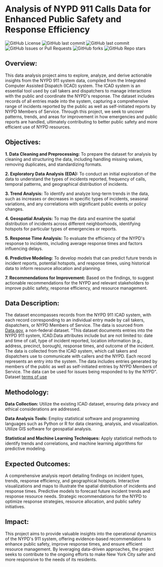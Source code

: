 # Analysis of NYPD 911 Calls Data for Enhanced Public Safety and Response Efficiency
![GitHub License](https://img.shields.io/github/license/RaphRivers/Analysis-of-NYPD-911-Calls-Data-for-Enhanced-Public-Safety?style=flat-square&logo=MIT)
![GitHub last commit](https://img.shields.io/github/last-commit/RaphRivers/Analysis-of-NYPD-911-Calls-Data-for-Enhanced-Public-Safety?display_timestamp=committer&style=flat-square&logo=GitHub)
![GitHub last commit](https://img.shields.io/github/last-commit/RaphRivers/Analysis-of-NYPD-911-Calls-Data-for-Enhanced-Public-Safety%20?display_timestamp=committer&style=flat-square&logo=GitHub&link=%23)
![GitHub Issues or Pull Requests](https://img.shields.io/github/issues/RaphRivers/Analysis-of-NYPD-911-Calls-Data-for-Enhanced-Public-Safety)
![GitHub forks](https://img.shields.io/github/forks/RaphRivers/Analysis-of-NYPD-911-Calls-Data-for-Enhanced-Public-Safety?style=flat-square&logo=GitHub)
![GitHub Repo stars](https://img.shields.io/github/stars/RaphRivers/Analysis-of-NYPD-911-Calls-Data-for-Enhanced-Public-Safety?style=flat-square&logo=Stars)

## Overview:
This data analysis project aims to explore, analyze, and derive actionable insights from the NYPD 911 system data, compiled from the Integrated Computer Assisted Dispatch (ICAD) system. The ICAD system is an essential tool used by call takers and dispatchers to manage interactions with the public and coordinate the NYPD's response. The dataset includes records of all entries made into the system, capturing a comprehensive range of incidents reported by the public as well as self-initiated reports by NYPD Members of Service. Through this project, we seek to uncover patterns, trends, and areas for improvement in how emergencies and public reports are handled, ultimately contributing to better public safety and more efficient use of NYPD resources.

## Objectives:
**1. Data Cleaning and Preprocessing:** To prepare the dataset for analysis by cleaning and structuring the data, including handling missing values, removing duplicates, and standardizing formats.

**2. Exploratory Data Analysis (EDA):** To conduct an initial exploration of the data to understand the types of incidents reported, frequency of calls, temporal patterns, and geographical distribution of incidents.

**3. Trend Analysis:** To identify and analyze long-term trends in the data, such as increases or decreases in specific types of incidents, seasonal variations, and any correlations with significant public events or policy changes.

**4. Geospatial Analysis:** To map the data and examine the spatial distribution of incidents across different neighborhoods, identifying hotspots for particular types of emergencies or reports.

**5. Response Time Analysis:** To evaluate the efficiency of the NYPD's response to incidents, including average response times and factors influencing delays.

**6. Predictive Modeling:** To develop models that can predict future trends in incident reports, potential hotspots, and response times, using historical data to inform resource allocation and planning.

**7. Recommendations for Improvement:** Based on the findings, to suggest actionable recommendations for the NYPD and relevant stakeholders to improve public safety, response efficiency, and resource management.

## Data Description:
The dataset encompasses records from the NYPD 911 ICAD system, with each record corresponding to an individual entry made by call takers, dispatchers, or NYPD Members of Service. The data is sourced from [Data.gov](https://catalog.data.gov/dataset/nypd-calls-for-service), a non-federal dataset. "This dataset documents entries into the NYPD 911 system, ICAD.Data attributes include but are not limited to: date and time of call, type of incident reported, location information (e.g., address, precinct, borough), response times, and outcome of the incident. The data is collected from the ICAD system, which call takers and dispatchers use to communicate with callers and the NYPD. Each record represents an entry into the system. The data includes entries generated by members of the public as well as self-initiated entries by NYPD Members of Service. The data can be used for issues being responded to by the NYPD". Dataset [terms of use](https://www.nyc.gov/home/terms-of-use.page)

## Methodology:
**Data Collection:** Utilize the existing ICAD dataset, ensuring data privacy and ethical considerations are addressed.

**Data Analysis Tools:** Employ statistical software and programming languages such as Python or R for data cleaning, analysis, and visualization. Utilize GIS software for geospatial analysis.

**Statistical and Machine Learning Techniques:** Apply statistical methods to identify trends and correlations, and machine learning algorithms for predictive modeling.

## Expected Outcomes:
A comprehensive analysis report detailing findings on incident types, trends, response efficiency, and geographical hotspots.
Interactive visualizations and maps to illustrate the spatial distribution of incidents and response times.
Predictive models to forecast future incident trends and response resource needs.
Strategic recommendations for the NYPD to optimize response strategies, resource allocation, and public safety initiatives.

## Impact:
This project aims to provide valuable insights into the operational dynamics of the NYPD's 911 system, offering evidence-based recommendations to enhance public safety, improve response times, and ensure efficient resource management. By leveraging data-driven approaches, the project seeks to contribute to the ongoing efforts to make New York City safer and more responsive to the needs of its residents.

